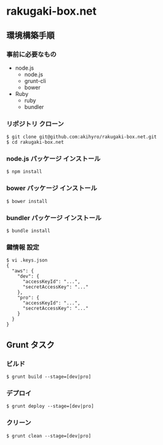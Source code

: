 rakugaki-box.net
================


環境構築手順
------------

### 事前に必要なもの

* node.js
    * node.js
    * grunt-cli
    * bower
* Ruby
    * ruby
    * bundler

### リポジトリ クローン

```
$ git clone git@github.com:akihyro/rakugaki-box.net.git
$ cd rakugaki-box.net
```

### node.js パッケージ インストール

```
$ npm install
```

### bower パッケージ インストール

```
$ bower install
```

### bundler パッケージ インストール

```
$ bundle install
```

### 鍵情報 設定

```
$ vi .keys.json
{
  "aws": {
    "dev": {
      "accessKeyId": "...",
      "secretAccessKey": "..."
    },
    "pro": {
      "accessKeyId": "...",
      "secretAccessKey": "..."
    }
  }
}
```


Grunt タスク
------------

### ビルド

```
$ grunt build --stage=[dev|pro]
```

### デプロイ

```
$ grunt deploy --stage=[dev|pro]
```

### クリーン

```
$ grunt clean --stage=[dev|pro]
```
